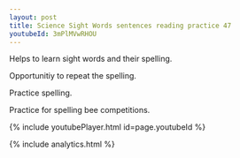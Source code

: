 ```yaml
---
layout: post
title: Science Sight Words sentences reading practice 47
youtubeId: 3mPlMVwRHOU
---
```

 
 
Helps to learn sight words and their spelling.

Opportunitiy to repeat the spelling. 

Practice spelling. 
 
Practice for spelling bee competitions. 
 
{% include youtubePlayer.html id=page.youtubeId %}
 
 
{% include analytics.html %}
